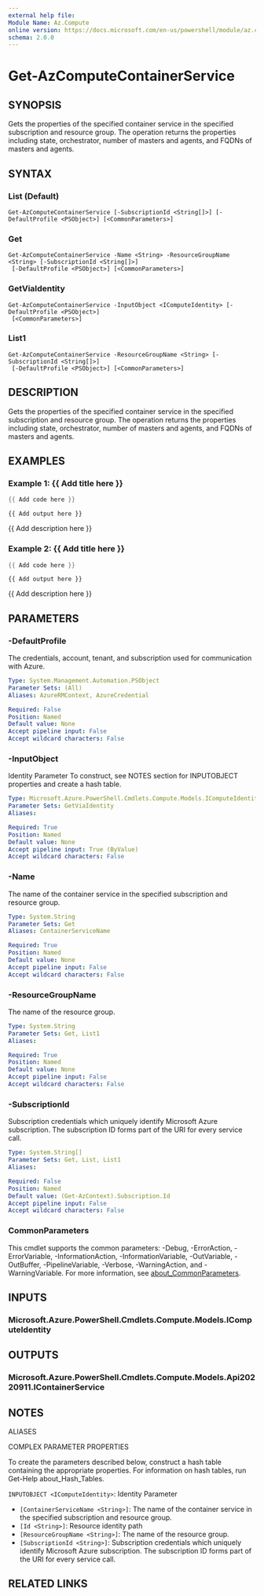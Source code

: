 ```yaml
---
external help file:
Module Name: Az.Compute
online version: https://docs.microsoft.com/en-us/powershell/module/az.compute/get-azcomputecontainerservice
schema: 2.0.0
---
```


# Get-AzComputeContainerService

## SYNOPSIS
Gets the properties of the specified container service in the specified subscription and resource group.
The operation returns the properties including state, orchestrator, number of masters and agents, and FQDNs of masters and agents.

## SYNTAX

### List (Default)
```
Get-AzComputeContainerService [-SubscriptionId <String[]>] [-DefaultProfile <PSObject>] [<CommonParameters>]
```

### Get
```
Get-AzComputeContainerService -Name <String> -ResourceGroupName <String> [-SubscriptionId <String[]>]
 [-DefaultProfile <PSObject>] [<CommonParameters>]
```

### GetViaIdentity
```
Get-AzComputeContainerService -InputObject <IComputeIdentity> [-DefaultProfile <PSObject>]
 [<CommonParameters>]
```

### List1
```
Get-AzComputeContainerService -ResourceGroupName <String> [-SubscriptionId <String[]>]
 [-DefaultProfile <PSObject>] [<CommonParameters>]
```

## DESCRIPTION
Gets the properties of the specified container service in the specified subscription and resource group.
The operation returns the properties including state, orchestrator, number of masters and agents, and FQDNs of masters and agents.

## EXAMPLES

### Example 1: {{ Add title here }}
```powershell
{{ Add code here }}
```

```output
{{ Add output here }}
```

{{ Add description here }}

### Example 2: {{ Add title here }}
```powershell
{{ Add code here }}
```

```output
{{ Add output here }}
```

{{ Add description here }}

## PARAMETERS

### -DefaultProfile
The credentials, account, tenant, and subscription used for communication with Azure.

```yaml
Type: System.Management.Automation.PSObject
Parameter Sets: (All)
Aliases: AzureRMContext, AzureCredential

Required: False
Position: Named
Default value: None
Accept pipeline input: False
Accept wildcard characters: False
```

### -InputObject
Identity Parameter
To construct, see NOTES section for INPUTOBJECT properties and create a hash table.

```yaml
Type: Microsoft.Azure.PowerShell.Cmdlets.Compute.Models.IComputeIdentity
Parameter Sets: GetViaIdentity
Aliases:

Required: True
Position: Named
Default value: None
Accept pipeline input: True (ByValue)
Accept wildcard characters: False
```

### -Name
The name of the container service in the specified subscription and resource group.

```yaml
Type: System.String
Parameter Sets: Get
Aliases: ContainerServiceName

Required: True
Position: Named
Default value: None
Accept pipeline input: False
Accept wildcard characters: False
```

### -ResourceGroupName
The name of the resource group.

```yaml
Type: System.String
Parameter Sets: Get, List1
Aliases:

Required: True
Position: Named
Default value: None
Accept pipeline input: False
Accept wildcard characters: False
```

### -SubscriptionId
Subscription credentials which uniquely identify Microsoft Azure subscription.
The subscription ID forms part of the URI for every service call.

```yaml
Type: System.String[]
Parameter Sets: Get, List, List1
Aliases:

Required: False
Position: Named
Default value: (Get-AzContext).Subscription.Id
Accept pipeline input: False
Accept wildcard characters: False
```

### CommonParameters
This cmdlet supports the common parameters: -Debug, -ErrorAction, -ErrorVariable, -InformationAction, -InformationVariable, -OutVariable, -OutBuffer, -PipelineVariable, -Verbose, -WarningAction, and -WarningVariable. For more information, see [about_CommonParameters](http://go.microsoft.com/fwlink/?LinkID=113216).

## INPUTS

### Microsoft.Azure.PowerShell.Cmdlets.Compute.Models.IComputeIdentity

## OUTPUTS

### Microsoft.Azure.PowerShell.Cmdlets.Compute.Models.Api20220911.IContainerService

## NOTES

ALIASES

COMPLEX PARAMETER PROPERTIES

To create the parameters described below, construct a hash table containing the appropriate properties. For information on hash tables, run Get-Help about_Hash_Tables.


`INPUTOBJECT <IComputeIdentity>`: Identity Parameter
  - `[ContainerServiceName <String>]`: The name of the container service in the specified subscription and resource group.
  - `[Id <String>]`: Resource identity path
  - `[ResourceGroupName <String>]`: The name of the resource group.
  - `[SubscriptionId <String>]`: Subscription credentials which uniquely identify Microsoft Azure subscription. The subscription ID forms part of the URI for every service call.

## RELATED LINKS

